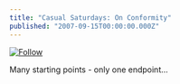 ```yaml
---
title: "Casual Saturdays: On Conformity"
published: "2007-09-15T00:00:00.000Z"
---
```


[![Follow](/images/posts/20070915/follow.png "Follow")](http://hodgeproj.ltc.arizona.edu/flash/oldflashgallery/triangles_followtheleader2.swf)

Many starting points - only one endpoint...